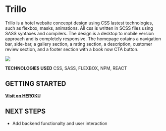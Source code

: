 # Trillo

Trillo is a hotel website conceopt design using CSS lastest technologies, such as flexbox, masks, animations. All css is written in SCSS files using SASS syntaxes and compilers. The design is a desktop to mobile version approach and is completely responsive. The homepage cotains a navigation bar, side-bar, a gallery section, a rating section, a description, customer review section, and a footer section with a book now CTA button.

<img src="https://i.imgur.com/gTZW3U8.png">

<b> TECHNOLOGIES USED </b> CSS, SASS, FLEXBOX, NPM, REACT

## GETTING STARTED

[<b>Visit on HEROKU</b>](https://trillo143.herokuapp.com/)

## NEXT STEPS

- Add backend functionalty and user interaction
